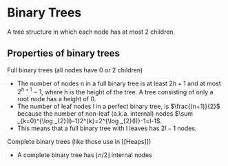 # Binary Trees
A tree structure in which each node has at most 2 children.

## Properties of binary trees
Full binary trees (all nodes have 0 or 2 children)
- The number of nodes n in a full binary tree is at least $2h+1$ and at most $2^{h+1}-1$, where h is the height of the tree. A tree consisting of only a root node has a height of 0.
- The number of leaf nodes l in a perfect binary tree, is $\frac{(n+1)}{2}$ because the number of non-leaf (a.k.a. internal) nodes $\sum _{k=0}^{\log _{2}(l)-1}2^{k}=2^{\log _{2}(l)}-1=l-1$.
- This means that a full binary tree with l leaves has $2l-1$ nodes.

Complete binary trees (like those use in [[Heaps]])
- A complete binary tree  has $\lfloor n/2 \rfloor$ internal nodes
